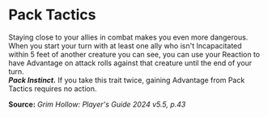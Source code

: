 # Pack Tactics

Staying close to your allies in combat makes you even more dangerous. When you start your turn with at least one ally who isn't Incapacitated within 5 feet of another creature you can see, you can use your Reaction to have Advantage on attack rolls against that creature until the end of your turn.  
***Pack Instinct.*** If you take this trait twice, gaining Advantage from Pack Tactics requires no action.

**Source:** *Grim Hollow: Player's Guide 2024 v5.5, p.43*